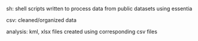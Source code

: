 sh: shell scripts written to process data from public datasets using essentia

csv: cleaned/organized data

analysis: kml, xlsx files created using corresponding csv files
